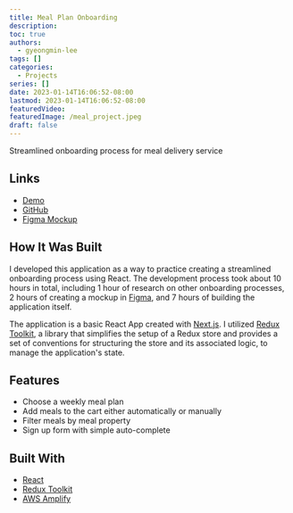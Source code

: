 ```yaml
---
title: Meal Plan Onboarding
description:
toc: true
authors:
  - gyeongmin-lee
tags: []
categories:
  - Projects
series: []
date: 2023-01-14T16:06:52-08:00
lastmod: 2023-01-14T16:06:52-08:00
featuredVideo:
featuredImage: /meal_project.jpeg
draft: false
---
```


Streamlined onboarding process for meal delivery service

<!--more-->

## Links

- [Demo](https://meal-delivery-onboarding.vercel.app/)
- [GitHub](https://github.com/gyeongmin-lee/meal-delivery-onboarding)
- [Figma Mockup](https://www.figma.com/file/lbAJbX0B216dKD7vUoeKOv/Meal-Plan-Onboarding?node-id=0%3A1&t=urfIQGRQoPN6DyRO-1)

## How It Was Built

I developed this application as a way to practice creating a streamlined onboarding process using React. The development process took about 10 hours in total, including 1 hour of research on other onboarding processes, 2 hours of creating a mockup in [Figma](https://www.figma.com/file/lbAJbX0B216dKD7vUoeKOv/Meal-Plan-Onboarding?node-id=0%3A1&t=urfIQGRQoPN6DyRO-1), and 7 hours of building the application itself.

The application is a basic React App created with [Next.js](https://nextjs.org/). I utilized [Redux Toolkit](https://redux-toolkit.js.org/), a library that simplifies the setup of a Redux store and provides a set of conventions for structuring the store and its associated logic, to manage the application's state.

## Features

- Choose a weekly meal plan
- Add meals to the cart either automatically or manually
- Filter meals by meal property
- Sign up form with simple auto-complete

## Built With

- [React](https://reactjs.org/)
- [Redux Toolkit](https://redux-toolkit.js.org/)
- [AWS Amplify](https://aws.amazon.com/amplify/)
